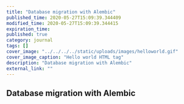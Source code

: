```yaml
---
title: "Database migration with Alembic"
published_time: 2020-05-27T15:09:39.344409
modified_time: 2020-05-27T15:09:39.344415
expiration_time: 
published: true
category: journal
tags: []
cover_image: "../../../../static/uploads/images/helloworld.gif"
cover_image_caption: "Hello world HTML tag"
description: "Database migration with Alembic"
external_link: ""
---
```


## Database migration with Alembic

